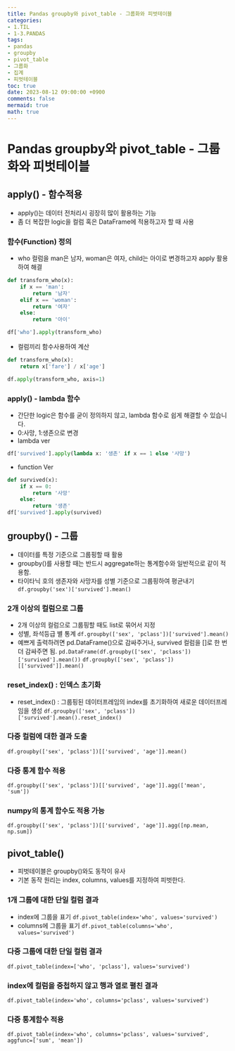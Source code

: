 ```yaml
---
title: Pandas groupby와 pivot_table - 그룹화와 피벗테이블
categories:
- 1.TIL
- 1-3.PANDAS
tags:
- pandas
- groupby
- pivot_table
- 그룹화
- 집계
- 피벗테이블
toc: true
date: 2023-08-12 09:00:00 +0900
comments: false
mermaid: true
math: true
---
```

# Pandas groupby와 pivot_table - 그룹화와 피벗테이블

## apply() - 함수적용
- apply()는 데이터 전처리시 굉장히 많이 활용하는 기능
- 좀 더 복잡한 logic을 컬럼 혹은 DataFrame에 적용하고자 할 때 사용

### 함수(Function) 정의
- who 컬럼을 man은 남자, woman은 여자, child는 아이로 변경하고자 apply 활용하여 해결
```python
def transform_who(x):
    if x == 'man':
        return '남자'
    elif x == 'woman':
        return '여자'
    else:
        return '아이'
```
```python
df['who'].apply(transform_who)
```
- 컬럼끼리 함수사용하여 계산
```python
def transform_who(x):
    return x['fare'] / x['age']
```
```python
df.apply(transform_who, axis=1)
```

### apply() - lambda 함수
- 간단한 logic은 함수를 굳이 정의하지 않고, lambda 함수로 쉽게 해결할 수 있습니다.
- 0:사망, 1:생존으로 변경
- lambda ver
```python
df['survived'].apply(lambda x: '생존' if x == 1 else '사망')
```
- function Ver
```python
def survived(x):
    if x == 0:
        return '사망'
    else:
        return '생존'
df['survived'].apply(survived)
```
## groupby() - 그룹
- 데이터를 특정 기준으로 그룹핑할 때 활용
- groupby()를 사용할 때는 반드시 aggregate하는 통계함수와 일반적으로 같이 적용함.
- 타이타닉 호의 생존자와 사망자를 성별 기준으로 그룹핑하여 평균내기
`df.groupby('sex')['survived'].mean()`

### 2개 이상의 컬럼으로 그룹
- 2개 이상의 컬럼으로 그룹핑할 때도 list로 묶어서 지정
- 성별, 좌석등급 별 통계
`df.groupby(['sex', 'pclass'])['survived'].mean()`
- 예쁘게 출력하려면 pd.DataFrame()으로 감싸주거나, survived 컬럼을 []로 한 번 더 감싸주면 됨.
`pd.DataFrame(df.groupby(['sex', 'pclass'])['survived'].mean())`
`df.groupby(['sex', 'pclass'])[['survived']].mean()`

### reset_index() : 인덱스 초기화
- reset_index() : 그룹핑된 데이터프레임의 index를 초기화하여 새로운 데이터프레임을 생성
`df.groupby(['sex', 'pclass'])['survived'].mean().reset_index()`

### 다중 컬럼에 대한 결과 도출
`df.groupby(['sex', 'pclass'])[['survived', 'age']].mean()`

### 다중 통계 함수 적용
`df.groupby(['sex', 'pclass'])[['survived', 'age']].agg(['mean', 'sum'])`

### numpy의 통계 함수도 적용 가능
`df.groupby(['sex', 'pclass'])[['survived', 'age']].agg([np.mean, np.sum])`

## pivot_table()
- 피벗테이블은 groupby()와도 동작이 유사
- 기본 동작 원리는 index, columns, values를 지정하여 피벗한다.
### 1개 그룹에 대한 단일 컬럼 결과
- index에 그룹을 표기
`df.pivot_table(index='who', values='survived')`
- columns에 그룹을 표기
`df.pivot_table(columns='who', values='survived')`

### 다중 그룹에 대한 단일 컬럼 결과
`df.pivot_table(index=['who', 'pclass'], values='survived')`

### index에 컬럼을 중첩하지 않고 행과 열로 펼친 결과
`df.pivot_table(index='who', columns='pclass', values='survived')`

### 다중 통계함수 적용
`df.pivot_table(index='who', columns='pclass', values='survived', aggfunc=['sum', 'mean'])`
